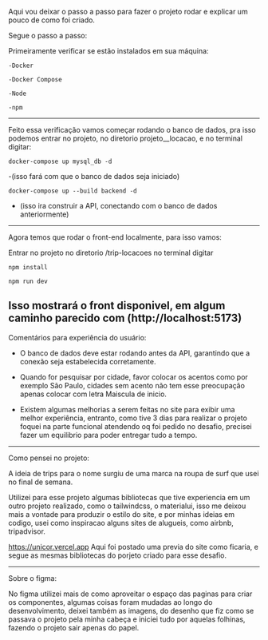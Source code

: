 Aqui vou deixar o passo a passo para fazer o projeto rodar e explicar um pouco de como foi criado.

Segue o passo a passo:

Primeiramente verificar se estão instalados em sua máquina:

```
-Docker
```

```
-Docker Compose
```

```
-Node
```

```
-npm
```

---

Feito essa verificação vamos começar rodando o banco de dados, pra isso podemos entrar no projeto, no diretorio projeto\_\_locacao, e no terminal digitar:

```
docker-compose up mysql_db -d
```

-(isso fará com que o banco de dados seja iniciado)

```
docker-compose up --build backend -d
```

- (isso ira construir a API, conectando com o banco de dados anteriormente)

---

Agora temos que rodar o front-end localmente, para isso vamos:

Entrar no projeto no diretorio /trip-locacoes
no terminal digitar

```
npm install
```

```
npm run dev
```

## Isso mostrará o front disponivel, em algum caminho parecido com (http://localhost:5173)

Comentários para experiência do usuário:

- O banco de dados deve estar rodando antes da API, garantindo que a conexão seja estabelecida corretamente.

- Quando for pesquisar por cidade, favor colocar os acentos como por exemplo São Paulo, cidades sem acento não tem esse preocupação apenas colocar com letra Maiscula de inicio.

- Existem algumas melhorias a serem feitas no site para exibir uma melhor experiência, entranto, como tive 3 dias para realizar o projeto foquei na parte funcional atendendo oq foi pedido no desafio, precisei fazer um equilibrio para poder entregar tudo a tempo.

---

Como pensei no projeto:

A ideia de trips para o nome surgiu de uma marca na roupa de surf que usei no final de semana.

Utilizei para esse projeto algumas bibliotecas que tive experiencia em um outro projeto realizado, como o tailwindcss, o materialui, isso me deixou mais a vontade para produzir o estilo do site, e por minhas ideias em codigo, usei como inspiracao alguns sites de alugueis, como airbnb, tripadvisor.

https://unicor.vercel.app
Aqui foi postado uma previa do site como ficaria, e segue as mesmas bibliotecas do porjeto criado para esse desafio.

---

Sobre o figma:

No figma utilizei mais de como aproveitar o espaço das paginas para criar os componentes,
algumas coisas foram mudadas ao longo do desenvolvimento, deixei também as imagens, do desenho que fiz
como se passava o projeto pela minha cabeça e iniciei tudo por aquelas folhinas, fazendo o projeto sair apenas do papel.
